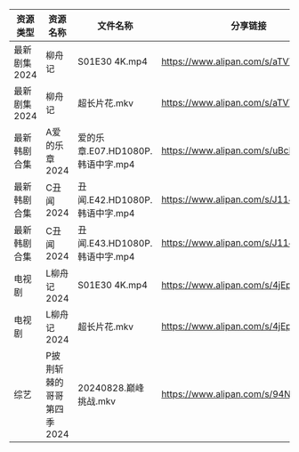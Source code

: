 | 资源类型     | 资源名称            | 文件名称                      | 分享链接                                 | 更新时间                |
| -------- | --------------- | ------------------------- | ------------------------------------ | ------------------- |
| 最新剧集2024 | 柳舟记             | S01E30 4K.mp4             | https://www.alipan.com/s/aTVTHoSdBUP | 2024-08-29 00:09:52 |
| 最新剧集2024 | 柳舟记             | 超长片花.mkv                  | https://www.alipan.com/s/aTVTHoSdBUP | 2024-08-29 00:09:52 |
| 最新韩剧合集   | A爱的乐章2024       | 爱的乐章.E07.HD1080P.韩语中字.mp4 | https://www.alipan.com/s/uBcRG4kdkC6 | 2024-08-29 12:05:07 |
| 最新韩剧合集   | C丑闻2024         | 丑闻.E42.HD1080P.韩语中字.mp4   | https://www.alipan.com/s/J114XwZcFVg | 2024-08-29 10:09:00 |
| 最新韩剧合集   | C丑闻2024         | 丑闻.E43.HD1080P.韩语中字.mp4   | https://www.alipan.com/s/J114XwZcFVg | 2024-08-29 10:09:00 |
| 电视剧      | L柳舟记2024        | S01E30 4K.mp4             | https://www.alipan.com/s/4jEpLMVV1fz | 2024-08-29 00:06:06 |
| 电视剧      | L柳舟记2024        | 超长片花.mkv                  | https://www.alipan.com/s/4jEpLMVV1fz | 2024-08-29 00:06:06 |
| 综艺       | P披荆斩棘的哥哥第四季2024 | 20240828.巅峰挑战.mkv         | https://www.alipan.com/s/94NT9iGe94e | 2024-08-29 08:07:50 |
